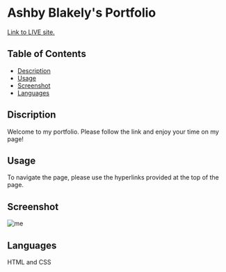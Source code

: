 # Ashby Blakely's Portfolio
 
[Link to LIVE site.](https://ashbylb.github.io/ashbys-portfolio/)

## Table of Contents
- [Description](#Description)
- [Usage](#Usage)
- [Screenshot](#Screenshot)
- [Languages](#Languages)

## Discription
Welcome to my portfolio. Please follow the link and enjoy your time on my page! 

## Usage 
To navigate the page, please use the hyperlinks provided at the top of the page. 

## Screenshot
 

![me](assets/images/portfoliopage.png)

## Languages
HTML and CSS